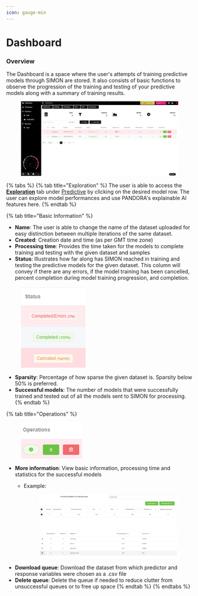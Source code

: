 ```yaml
---
icon: gauge-min
---
```


# Dashboard

### Overview

The Dashboard is a space where the user's attempts of training predictive models through SIMON are stored. It also consists of basic functions to observe the progression of the training and testing of your predictive models along with a summary of training results.&#x20;

<figure><img src="../.gitbook/assets/PANDORA Dashboard.png" alt=""><figcaption></figcaption></figure>

{% tabs %}
{% tab title="Exploration" %}
The user is able to access the [**Exploration**](../data-analysis/predictive/exploration/) tab under [Predictive](../data-analysis/predictive/) by clicking on the desired model row. The user can explore model performances and use PANDORA's explainable AI features here.&#x20;
{% endtab %}

{% tab title="Basic Information" %}
* **Name**: The user is able to change the name of the dataset uploaded for easy distinction between multiple iterations of the same dataset.&#x20;
* **Created**: Creation date and time (as per GMT time zone)
* **Processing time**: Provides the time taken for the models to complete training and testing with the given dataset and samples
* **Status**: Illustrates how far along has SIMON reached in training and testing the predictive models for the given dataset. This column will convey if there are any errors, if the model training has been cancelled, percent completion during model training progression, and completion.&#x20;

<figure><img src="../.gitbook/assets/image (1) (1).png" alt=""><figcaption></figcaption></figure>

* **Sparsity**: Percentage of how sparse the given dataset is. Sparsity below 50% is preferred.
* **Successful models**: The number of models that were successfully trained and tested out of all the models sent to SIMON for processing.&#x20;
{% endtab %}

{% tab title="Operations" %}
<figure><img src="../.gitbook/assets/image (1) (1) (1).png" alt=""><figcaption></figcaption></figure>

* **More information**: View basic information, processing time and statistics for the successful models&#x20;
  *   Example:

      <figure><img src="../.gitbook/assets/image (3).png" alt=""><figcaption></figcaption></figure>
* **Download queue**: Download the dataset from which predictor and response variables were chosen as a .csv file
* **Delete queue**: Delete the queue if needed to reduce clutter from unsuccessful queues or to free up space
{% endtab %}
{% endtabs %}

